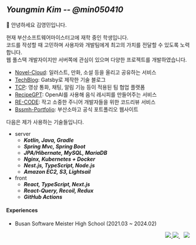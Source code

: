 ## ***Youngmin Kim -- @min050410***

👋 안녕하세요 김영민입니다. 

현재 부산소프트웨어마이스터고에 재학 중인 학생입니다.  
코드를 작성할 때 고민하며 사용자와 개발팀에게 최고의 가치를 전달할 수 있도록 노력합니다.  
웹 풀스택 개발자이지만 서버쪽에 관심이 있으며 다양한 프로젝트를 개발하였습니다.

* [Novel-Cloud](https://github.com/Novel-Cloud/server): 일러스트, 만화, 소설 등을 올리고 공유하는 서비스
* [TechBlog](https://github.com/min050410/TechBlog): Gatsby로 제작한 기술 블로그
* [TCP](https://github.com/T-shaped-People/TCP-Backend): 영상 통화, 채팅, 알림 기능 등이 적용된 팀 협업 플랫폼
* [RecipeGPT](https://github.com/Recipe-GPT/server): OpenAI를 사용해 음식 레시피를 만들어주는 서비스
* [RE-CODE](https://github.com/2022-RE-CODE/2022-RE-CODE-FrontEnd): 작고 소중한 주니어 개발자들을 위한 코드리뷰 서비스
* [Bssmh-Portfolio](https://portfolio.bssm.io/): 부산소마고 공식 포트폴리오 웹사이트

다음은 제가 사용하는 기술들입니다.
- server
    * ***Kotlin, Java, Gradle***
    * ***Spring Mvc, Spring Boot***
    * ***JPA/Hibernate, MySQL, MariaDB***
    * ***Nginx, Kubernetes + Docker***
    * ***Nest.js, TypeScript, Node.js***
    * ***Amazon EC2, S3, Lightsail***
- front
    * ***React, TypeScript, Next.js***
    * ***React-Query, Recoil, Redux***
    * ***GitHub Actions***

#### Experiences
- Busan Software Meister High School (2021.03 ~ 2024.02) 

<div align="right">
    <a href="https://devlog.kro.kr">
        <img 
             src="https://img.shields.io/static/v1?label=Blog&message=devlog&color=black" />
    </a>
    <a href="https://hits.seeyoufarm.com">
        <img
            src="https://hits.seeyoufarm.com/api/count/incr/badge.svg?url=https%3A%2F%2Fgithub.com%2Fmin050410&count_bg=%2379C83D&title_bg=%23555555&icon=&icon_color=%23E7E7E7&title=hits&edge_flat=false" />
    </a>
    <img 
         src="https://img.shields.io/github/followers/min050410?style=social"
         style="height : auto; margin-left : 10px; margin-right : 10px;" />
<div>

